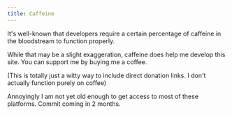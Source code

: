 ```yaml
---
title: Caffeine
---
```


It's well-known that developers require a certain percentage of caffeine in the bloodstream to function properly.

While that may be a slight exaggeration, caffeine does help me develop this site. You can support me by buying me a coffee.

(This is totally just a witty way to include direct donation links. I don't actually function purely on coffee)

Annoyingly I am not yet old enough to get access to most of these platforms. Commit coming in 2 months.